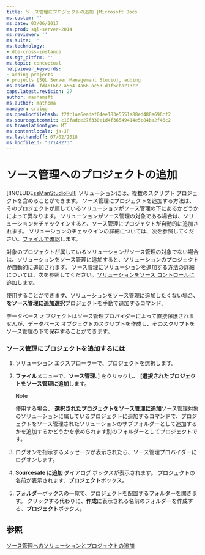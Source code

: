 ```yaml
---
title: ソース管理にプロジェクトの追加 |Microsoft Docs
ms.custom: ''
ms.date: 03/06/2017
ms.prod: sql-server-2014
ms.reviewer: ''
ms.suite: ''
ms.technology:
- dbe-cross-instance
ms.tgt_pltfrm: ''
ms.topic: conceptual
helpviewer_keywords:
- adding projects
- projects [SQL Server Management Studio], adding
ms.assetid: fd4616b2-a564-4a66-ac53-d1f5cba213c2
caps.latest.revision: 27
author: mashamsft
ms.author: mathoma
manager: craigg
ms.openlocfilehash: f2fc1ae6eadef04ee183e5551a88ed480a696cf2
ms.sourcegitcommit: c18fadce27f330e1d4f36549414e5c84ba2f46c2
ms.translationtype: MT
ms.contentlocale: ja-JP
ms.lasthandoff: 07/02/2018
ms.locfileid: "37148273"
---
```

# <a name="add-projects-to-source-control"></a>ソース管理へのプロジェクトの追加
  [!INCLUDE[ssManStudioFull](../includes/ssmanstudiofull-md.md)] ソリューションには、複数のスクリプト プロジェクトを含めることができます。 ソース管理にプロジェクトを追加する方法は、そのプロジェクトが属しているソリューションがソース管理の下にあるかどうかによって異なります。 ソリューションがソース管理の対象である場合は、ソリューションをチェックインすると、ソース管理にプロジェクトが自動的に追加されます。 ソリューションのチェックインの詳細については、次を参照してください。[ファイルで確認](../../2014/database-engine/check-in-files.md)します。  
  
 対象のプロジェクトが属しているソリューションがソース管理の対象でない場合は、ソリューションをソース管理に追加すると、ソリューションのプロジェクトが自動的に追加されます。 ソース管理にソリューションを追加する方法の詳細については、次を参照してください。[ソリューションをソース コントロールに追加](../../2014/database-engine/add-solutions-to-source-control.md)します。  
  
 使用することができます、ソリューションをソース管理に追加したくない場合、**をソース管理に追加選択**プロジェクトを手動で追加するコマンド。  
  
 データベース オブジェクトはソース管理プロバイダーによって直接保護されませんが、データベース オブジェクトのスクリプトを作成し、そのスクリプトをソース管理の下で保存することができます。  
  
### <a name="to-add-a-project-to-source-control"></a>ソース管理にプロジェクトを追加するには  
  
1.  ソリューション エクスプローラーで、プロジェクトを選択します。  
  
2.  **ファイル**メニューで、**ソース管理**、] をクリックし、 **[選択されたプロジェクトをソース管理に追加**します。  
  
    > [!NOTE]  
    >  使用する場合、 **選択されたプロジェクトをソース管理に追加**ソース管理対象のソリューションに属しているプロジェクトに追加するコマンドで、プロジェクトをソース管理されたソリューションのサブフォルダーとして追加するかを追加するかどうかを求められます別のフォルダーとしてプロジェクトです。  
  
3.  ログオンを指示するメッセージが表示されたら、ソース管理プロバイダーにログオンします。  
  
4.  **Sourcesafe に追加** ダイアログ ボックスが表示されます。 プロジェクトの名前が表示されます、**プロジェクト**ボックス。  
  
5.  **フォルダー**ボックスの一覧で、プロジェクトを配置するフォルダーを開きます。 クリックする代わりに、**作成**に表示される名前のフォルダーを作成する、**プロジェクト**ボックス。  
  
## <a name="see-also"></a>参照  
 [ソース管理へのソリューションとプロジェクトの追加](../../2014/database-engine/add-solutions-and-projects-to-source-control.md)  
  
  
